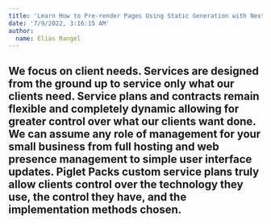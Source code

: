 ```yaml
---
title: 'Learn How to Pre-render Pages Using Static Generation with Next.js'
date: '7/9/2022, 3:16:15 AM'
author:
  name: Elias Rangel
---
```


## We focus on client needs. Services are designed from the ground up to service only what our clients need. Service plans and contracts remain flexible and completely dynamic allowing for greater control over what our clients want done. We can assume any role of management for your small business from full hosting and web presence management to simple user interface updates. Piglet Packs custom service plans truly allow clients control over the technology they use, the control they have, and the implementation methods chosen.
